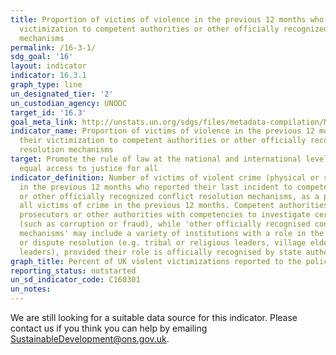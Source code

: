 ```yaml
---
title: Proportion of victims of violence in the previous 12 months who reported their
  victimization to competent authorities or other officially recognized conflict resolution
  mechanisms
permalink: /16-3-1/
sdg_goal: '16'
layout: indicator
indicator: 16.3.1
graph_type: line
un_designated_tier: '2'
un_custodian_agency: UNODC
target_id: '16.3'
goal_meta_link: http://unstats.un.org/sdgs/files/metadata-compilation/Metadata-Goal-16.pdf
indicator_name: Proportion of victims of violence in the previous 12 months who reported
  their victimization to competent authorities or other officially recognized conflict
  resolution mechanisms
target: Promote the rule of law at the national and international levels and ensure
  equal access to justice for all
indicator_definition: Number of victims of violent crime (physical or sexual assault)
  in the previous 12 months who reported their last incident to competent authorities
  or other officially recognized conflict resolution mechanisms, as a percentage of
  all victims of crime in the previous 12 months. Competent authorities includes police,
  prosecutors or other authorities with competencies to investigate certain crimes
  (such as corruption or fraud), while 'other officially recognised conflict resolution
  mechanisms' may include a variety of institutions with a role in the informal justice
  or dispute resolution (e.g. tribal or religious leaders, village elders, community
  leaders), provided their role is officially recognised by state authorities.
graph_title: Percent of UK violent victimizations reported to the police
reporting_status: notstarted
un_sd_indicator_code: C160301
un_notes:
---
```


We are still looking for a suitable data source for this indicator. Please contact us if you think you can help by emailing <a href="mailto:SustainableDevelopment@ons.gov.uk">SustainableDevelopment@ons.gov.uk</a>.


